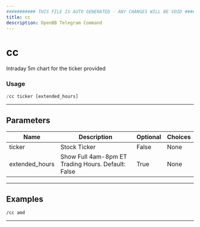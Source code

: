 ```yaml
---
########### THIS FILE IS AUTO GENERATED - ANY CHANGES WILL BE VOID ###########
title: cc
description: OpenBB Telegram Command
---
```


# cc

Intraday 5m chart for the ticker provided

### Usage

```python wordwrap
/cc ticker [extended_hours]
```

---

## Parameters

| Name | Description | Optional | Choices |
| ---- | ----------- | -------- | ------- |
| ticker | Stock Ticker | False | None |
| extended_hours | Show Full 4am-8pm ET Trading Hours. Default: False | True | None |


---

## Examples

```
/cc amd
```

---
